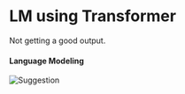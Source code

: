 # LM using Transformer

Not getting a good output.

#### Language Modeling
![Suggestion](https://github.com/SakibBinAlam/Natural-Language-Processing/blob/main/LM%20using%20Transformer/fig.png)
